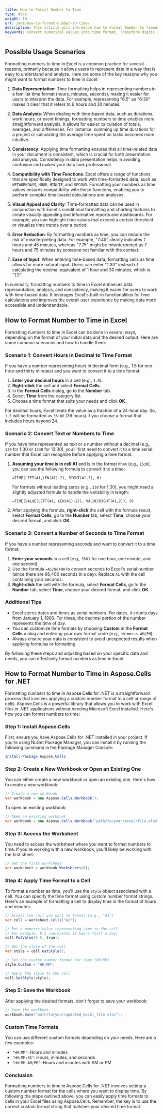 ```yaml
---
title: How to Format Number to Time
type: docs
weight: 10
url: /net/how-to-format-number-to-time/
description: This article will introduce how to Format Number to Timeusing Aspose.Cells for .NET API.
keywords: Convert numerical values into time format, Transform digits into a time representation, Change numbers to a readable time format, Format numeric data into time notation, Adapt numerical input to a time structure, Format Number to Time
---
```


## **Possible Usage Scenarios**
Formatting numbers to time in Excel is a common practice for several reasons, primarily because it allows users to represent data in a way that is easy to understand and analyze. Here are some of the key reasons why you might want to format numbers to time in Excel:

1. **Data Representation**: Time formatting helps in representing numbers in a familiar time format (hours, minutes, seconds), making it easier for users to interpret the data. For example, representing "6.5" as "6:30" makes it clear that it refers to 6 hours and 30 minutes.

2. **Data Analysis**: When dealing with time-based data, such as durations, work hours, or event timings, formatting numbers to time enables more straightforward analysis. It allows for easier calculation of totals, averages, and differences. For instance, summing up time durations for a project or calculating the average time spent on tasks becomes more intuitive.

3. **Consistency**: Applying time formatting ensures that all time-related data in your document is consistent, which is crucial for both presentation and analysis. Consistency in data presentation helps in avoiding confusion and makes your data look professional.

4. **Compatibility with Time Functions**: Excel offers a range of functions that are specifically designed to work with time-formatted data, such as `NETWORKDAYS`, `HOUR`, `MINUTE`, and `SECOND`. Formatting your numbers as time values ensures compatibility with these functions, enabling you to perform complex time-based calculations and analyses.

5. **Visual Appeal and Clarity**: Time-formatted data can be used in conjunction with Excel's conditional formatting and charting features to create visually appealing and informative reports and dashboards. For example, you can highlight time values that exceed a certain threshold or visualize time trends over a period.

6. **Error Reduction**: By formatting numbers as time, you can reduce the risk of misinterpreting data. For example, "7:45" clearly indicates 7 hours and 45 minutes, whereas "7.75" might be misinterpreted as 7 hours and 75 minutes by someone not familiar with the context.

7. **Ease of Input**: When entering time-based data, formatting cells as time allows for more natural input. Users can enter "1:30" instead of calculating the decimal equivalent of 1 hour and 30 minutes, which is "1.5".

In summary, formatting numbers to time in Excel enhances data representation, analysis, and consistency, making it easier for users to work with time-based data. It leverages Excel's built-in functionalities for time calculations and improves the overall user experience by making data more accessible and understandable.

## **How to Format Number to Time in Excel**
Formatting numbers to time in Excel can be done in several ways, depending on the format of your initial data and the desired output. Here are some common scenarios and how to handle them:

### Scenario 1: Convert Hours in Decimal to Time Format

If you have a number representing hours in decimal form (e.g., 1.5 for one hour and thirty minutes) and you want to convert it to a time format:

1. **Enter your decimal hours** in a cell (e.g., `1.5`).
2. **Right-click** the cell and select **Format Cells**.
3. In the **Format Cells** dialog, go to the **Number** tab.
4. Select **Time** from the category list.
5. Choose a time format that suits your needs and click **OK**.

For decimal hours, Excel treats the value as a fraction of a 24-hour day. So, `1.5` will be formatted as `36:00` (36 hours) if you choose a format that includes hours beyond 24.

### Scenario 2: Convert Text or Numbers to Time

If you have time represented as text or a number without a decimal (e.g., `130` for 1:30 or `1530` for 15:30), you'll first need to convert it to a time serial number that Excel can recognize before applying a time format.

1. **Assuming your time is in cell A1** and is in the format `hhmm` (e.g., `1530`), you can use the following formula to convert it to a time:
   ```excel
   =TIME(LEFT(A1,LEN(A1)-2), RIGHT(A1,2), 0)
   ```
   For formats without leading zeros (e.g., `130` for 1:30), you might need a slightly adjusted formula to handle the variability in length:
   ```excel
   =TIME(VALUE(LEFT(A1, LEN(A1)-2)), VALUE(RIGHT(A1,2)), 0)
   ```
2. After applying the formula, **right-click** the cell with the formula result, select **Format Cells**, go to the **Number** tab, select **Time**, choose your desired format, and click **OK**.

### Scenario 3: Convert a Number of Seconds to Time Format

If you have a number representing seconds and want to convert it to a time format:

1. **Enter your seconds** in a cell (e.g., `3661` for one hour, one minute, and one second).
2. Use the formula `=A1/86400` to convert seconds to Excel's serial number (since there are 86,400 seconds in a day). Replace `A1` with the cell containing your seconds.
3. **Right-click** the cell with the formula, select **Format Cells**, go to the **Number** tab, select **Time**, choose your desired format, and click **OK**.

### Additional Tips

- Excel stores dates and times as serial numbers. For dates, it counts days from January 1, 1900. For times, the decimal portion of the number represents the time of day.
- You can customize time formats by choosing **Custom** in the **Format Cells** dialog and entering your own format code (e.g., `hh:mm:ss AM/PM`).
- Always ensure your data is consistent to avoid unexpected results when applying formulas or formatting.

By following these steps and adjusting based on your specific data and needs, you can effectively format numbers as time in Excel.

## **How to Format Number to Time in Aspose.Cells for .NET**
Formatting numbers to time in Aspose.Cells for .NET is a straightforward process that involves applying a custom number format to a cell or range of cells. Aspose.Cells is a powerful library that allows you to work with Excel files in .NET applications without needing Microsoft Excel installed. Here's how you can format numbers to time:

### Step 1: Install Aspose.Cells

First, ensure you have Aspose.Cells for .NET installed in your project. If you're using NuGet Package Manager, you can install it by running the following command in the Package Manager Console:

```powershell
Install-Package Aspose.Cells
```

### Step 2: Create a New Workbook or Open an Existing One

You can either create a new workbook or open an existing one. Here's how to create a new workbook:

```csharp
// Create a new workbook
var workbook = new Aspose.Cells.Workbook();
```

To open an existing workbook:

```csharp
// Open an existing workbook
var workbook = new Aspose.Cells.Workbook("path/to/your/excel/file.xlsx");
```

### Step 3: Access the Worksheet

You need to access the worksheet where you want to format numbers to time. If you're working with a new workbook, you'll likely be working with the first sheet:

```csharp
// Get the first worksheet
var worksheet = workbook.Worksheets[0];
```

### Step 4: Apply Time Format to a Cell

To format a number as time, you'll use the `Style` object associated with a cell. You can specify the time format using custom number format strings. Here's an example of formatting a cell to display time in the format of hours and minutes:

```csharp
// Access the cell you want to format (e.g., "A1")
var cell = worksheet.Cells["A1"];

// Put a numeric value representing time in the cell
// For example, 0.5 represents 12 hours (half a day)
cell.PutValue(0.5, true);

// Get the style of the cell
var style = cell.GetStyle();

// Set the custom number format for time (HH:MM)
style.Custom = "HH:MM";

// Apply the style to the cell
cell.SetStyle(style);
```

### Step 5: Save the Workbook

After applying the desired formats, don't forget to save your workbook:

```csharp
// Save the workbook
workbook.Save("path/to/your/updated_excel_file.xlsx");
```

### Custom Time Formats

You can use different custom formats depending on your needs. Here are a few examples:

- `"HH:MM"`: Hours and minutes
- `"HH:MM:SS"`: Hours, minutes, and seconds
- `"HH:MM AM/PM"`: Hours and minutes with AM or PM

### Conclusion

Formatting numbers to time in Aspose.Cells for .NET involves setting a custom number format for the cells where you want to display time. By following the steps outlined above, you can easily apply time formats to cells in your Excel files using Aspose.Cells. Remember, the key is to use the correct custom format string that matches your desired time format.
